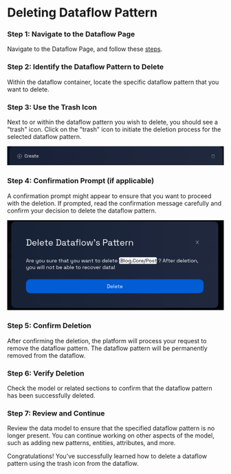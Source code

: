 # Deleting Dataflow Pattern

### Step 1: Navigate to the Dataflow Page

Navigate to the Dataflow Page, and follow these [steps](../navigate-to-dataflow-page.md).

### **Step 2: Identify the Dataflow Pattern to Delete**

Within the dataflow container, locate the specific dataflow pattern that you want to delete.

### **Step 3: Use the Trash Icon**

Next to or within the dataflow pattern you wish to delete, you should see a "trash" icon. Click on the "trash" icon to initiate the deletion process for the selected dataflow pattern.

![](img/delete-dataflow-1.png)

### **Step 4: Confirmation Prompt (if applicable)**

A confirmation prompt might appear to ensure that you want to proceed with the deletion. If prompted, read the confirmation message carefully and confirm your decision to delete the dataflow pattern.

![Untitled](img/delete-dataflow-2.png)

### **Step 5: Confirm Deletion**

After confirming the deletion, the platform will process your request to remove the dataflow pattern. The dataflow pattern will be permanently removed from the dataflow.

### **Step 6: Verify Deletion**

Check the model or related sections to confirm that the dataflow pattern has been successfully deleted.

### **Step 7: Review and Continue**

Review the data model to ensure that the specified dataflow pattern is no longer present. You can continue working on other aspects of the model, such as adding new patterns, entities, attributes, and more.

Congratulations! You've successfully learned how to delete a dataflow pattern using the trash icon from the dataflow.